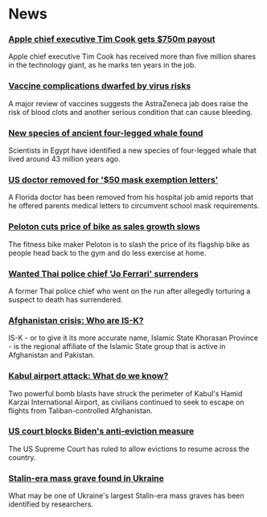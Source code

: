 # News
### [Apple chief executive Tim Cook gets $750m payout](https://www.bbc.com/news/business-58352098)
Apple chief executive Tim Cook has received more than five million shares in the technology giant, as he marks ten years in the job.
### [Vaccine complications dwarfed by virus risks](https://www.bbc.com/news/health-58347434)
A major review of vaccines suggests the AstraZeneca jab does raise the risk of blood clots and another serious condition that can cause bleeding.
### [New species of ancient four-legged whale found](https://www.bbc.com/news/world-middle-east-58340807)
Scientists in Egypt have identified a new species of four-legged whale that lived around 43 million years ago.
### [US doctor removed for '$50 mask exemption letters'](https://www.bbc.com/news/world-us-canada-58346126)
A Florida doctor has been removed from his hospital job amid reports that he offered parents medical letters to circumvent school mask requirements.
### [Peloton cuts price of bike as sales growth slows](https://www.bbc.com/news/business-58351462)
The fitness bike maker Peloton is to slash the price of its flagship bike as people head back to the gym and do less exercise at home.
### [Wanted Thai police chief 'Jo Ferrari' surrenders](https://www.bbc.com/news/world-asia-58352441)
A former Thai police chief who went on the run after allegedly torturing a suspect to death has surrendered.
### [Afghanistan crisis: Who are IS-K?](https://www.bbc.com/news/world-asia-58333533)
IS-K - or to give it its more accurate name, Islamic State Khorasan Province - is the regional affiliate of the Islamic State group that is active in Afghanistan and Pakistan. 
### [Kabul airport attack: What do we know?](https://www.bbc.com/news/world-asia-58349010)
Two powerful bomb blasts have struck the perimeter of Kabul's Hamid Karzai International Airport, as civilians continued to seek to escape on flights from Taliban-controlled Afghanistan.
### [US court blocks Biden's anti-eviction measure](https://www.bbc.com/news/world-us-canada-58351798)
The US Supreme Court has ruled to allow evictions to resume across the country.
### [Stalin-era mass grave found in Ukraine](https://www.bbc.com/news/world-europe-58340805)
What may be one of Ukraine's largest Stalin-era mass graves has been identified by researchers. 
